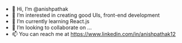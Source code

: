 - 👋 Hi, I’m @anishpathak
- 👀 I’m interested in creating good UIs, front-end development
- 🌱 I’m currently learning React.js
- 💞️ I’m looking to collaborate on ...
- 📫 You can reach me at https://www.linkedin.com/in/anishpathak12

<!---
anishpathak12/anishpathak12 is a ✨ special ✨ repository because its `README.md` (this file) appears on your GitHub profile.
You can click the Preview link to take a look at your changes.
--->
